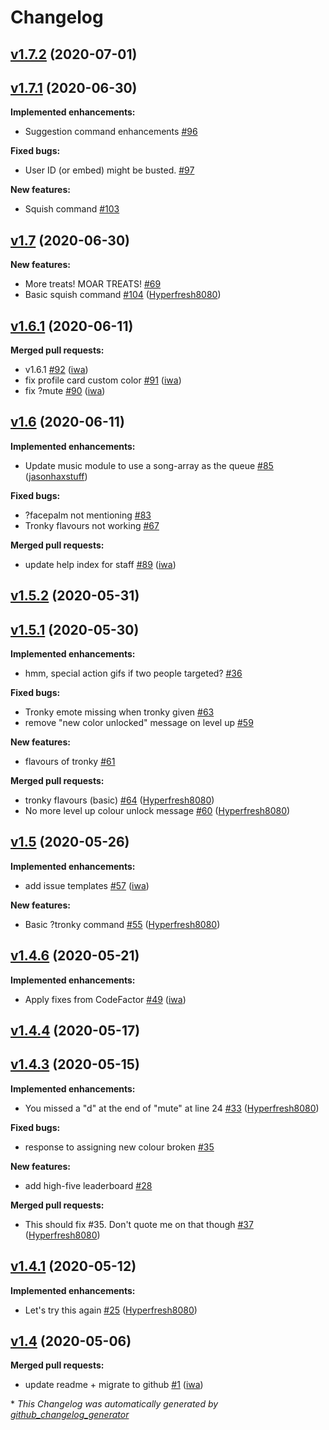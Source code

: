 # Changelog

## [v1.7.2](https://github.com/iwa/Q-Bot/tree/v1.7.2) (2020-07-01)

## [v1.7.1](https://github.com/iwa/Q-Bot/tree/v1.7.1) (2020-06-30)

**Implemented enhancements:**

- Suggestion command enhancements [\#96](https://github.com/iwa/Q-Bot/issues/96)

**Fixed bugs:**

- User ID \(or embed\) might be busted. [\#97](https://github.com/iwa/Q-Bot/issues/97)

**New features:**

- Squish command [\#103](https://github.com/iwa/Q-Bot/issues/103)

## [v1.7](https://github.com/iwa/Q-Bot/tree/v1.7) (2020-06-30)

**New features:**

- More treats! MOAR TREATS! [\#69](https://github.com/iwa/Q-Bot/issues/69)
- Basic squish command [\#104](https://github.com/iwa/Q-Bot/pull/104) ([Hyperfresh8080](https://github.com/Hyperfresh8080))

## [v1.6.1](https://github.com/iwa/Q-Bot/tree/v1.6.1) (2020-06-11)

**Merged pull requests:**

- v1.6.1 [\#92](https://github.com/iwa/Q-Bot/pull/92) ([iwa](https://github.com/iwa))
- fix profile card custom color [\#91](https://github.com/iwa/Q-Bot/pull/91) ([iwa](https://github.com/iwa))
- fix ?mute [\#90](https://github.com/iwa/Q-Bot/pull/90) ([iwa](https://github.com/iwa))

## [v1.6](https://github.com/iwa/Q-Bot/tree/v1.6) (2020-06-11)

**Implemented enhancements:**

- Update music module to use a song-array as the queue [\#85](https://github.com/iwa/Q-Bot/pull/85) ([jasonhaxstuff](https://github.com/jasonhaxstuff))

**Fixed bugs:**

- ?facepalm not mentioning [\#83](https://github.com/iwa/Q-Bot/issues/83)
- Tronky flavours not working [\#67](https://github.com/iwa/Q-Bot/issues/67)

**Merged pull requests:**

- update help index for staff [\#89](https://github.com/iwa/Q-Bot/pull/89) ([iwa](https://github.com/iwa))

## [v1.5.2](https://github.com/iwa/Q-Bot/tree/v1.5.2) (2020-05-31)

## [v1.5.1](https://github.com/iwa/Q-Bot/tree/v1.5.1) (2020-05-30)

**Implemented enhancements:**

- hmm, special action gifs if two people targeted? [\#36](https://github.com/iwa/Q-Bot/issues/36)

**Fixed bugs:**

- Tronky emote missing when tronky given [\#63](https://github.com/iwa/Q-Bot/issues/63)
- remove "new color unlocked" message on level up [\#59](https://github.com/iwa/Q-Bot/issues/59)

**New features:**

- flavours of tronky [\#61](https://github.com/iwa/Q-Bot/issues/61)

**Merged pull requests:**

- tronky flavours \(basic\) [\#64](https://github.com/iwa/Q-Bot/pull/64) ([Hyperfresh8080](https://github.com/Hyperfresh8080))
- No more level up colour unlock message [\#60](https://github.com/iwa/Q-Bot/pull/60) ([Hyperfresh8080](https://github.com/Hyperfresh8080))

## [v1.5](https://github.com/iwa/Q-Bot/tree/v1.5) (2020-05-26)

**Implemented enhancements:**

- add issue templates [\#57](https://github.com/iwa/Q-Bot/pull/57) ([iwa](https://github.com/iwa))

**New features:**

- Basic ?tronky command [\#55](https://github.com/iwa/Q-Bot/pull/55) ([Hyperfresh8080](https://github.com/Hyperfresh8080))

## [v1.4.6](https://github.com/iwa/Q-Bot/tree/v1.4.6) (2020-05-21)

**Implemented enhancements:**

- Apply fixes from CodeFactor [\#49](https://github.com/iwa/Q-Bot/pull/49) ([iwa](https://github.com/iwa))

## [v1.4.4](https://github.com/iwa/Q-Bot/tree/v1.4.4) (2020-05-17)

## [v1.4.3](https://github.com/iwa/Q-Bot/tree/v1.4.3) (2020-05-15)

**Implemented enhancements:**

- You missed a "d" at the end of "mute" at line 24 [\#33](https://github.com/iwa/Q-Bot/pull/33) ([Hyperfresh8080](https://github.com/Hyperfresh8080))

**Fixed bugs:**

- response to assigning new colour broken [\#35](https://github.com/iwa/Q-Bot/issues/35)

**New features:**

- add high-five leaderboard [\#28](https://github.com/iwa/Q-Bot/issues/28)

**Merged pull requests:**

- This should fix \#35. Don't quote me on that though [\#37](https://github.com/iwa/Q-Bot/pull/37) ([Hyperfresh8080](https://github.com/Hyperfresh8080))

## [v1.4.1](https://github.com/iwa/Q-Bot/tree/v1.4.1) (2020-05-12)

**Implemented enhancements:**

- Let's try this again [\#25](https://github.com/iwa/Q-Bot/pull/25) ([Hyperfresh8080](https://github.com/Hyperfresh8080))

## [v1.4](https://github.com/iwa/Q-Bot/tree/v1.4) (2020-05-06)

**Merged pull requests:**

- update readme + migrate to github [\#1](https://github.com/iwa/Q-Bot/pull/1) ([iwa](https://github.com/iwa))



\* *This Changelog was automatically generated by [github_changelog_generator](https://github.com/github-changelog-generator/github-changelog-generator)*
